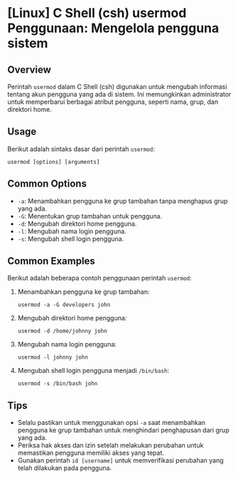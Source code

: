 # [Linux] C Shell (csh) usermod Penggunaan: Mengelola pengguna sistem

## Overview
Perintah `usermod` dalam C Shell (csh) digunakan untuk mengubah informasi tentang akun pengguna yang ada di sistem. Ini memungkinkan administrator untuk memperbarui berbagai atribut pengguna, seperti nama, grup, dan direktori home.

## Usage
Berikut adalah sintaks dasar dari perintah `usermod`:

```
usermod [options] [arguments]
```

## Common Options
- `-a`: Menambahkan pengguna ke grup tambahan tanpa menghapus grup yang ada.
- `-G`: Menentukan grup tambahan untuk pengguna.
- `-d`: Mengubah direktori home pengguna.
- `-l`: Mengubah nama login pengguna.
- `-s`: Mengubah shell login pengguna.

## Common Examples
Berikut adalah beberapa contoh penggunaan perintah `usermod`:

1. Menambahkan pengguna ke grup tambahan:
   ```shell
   usermod -a -G developers john
   ```

2. Mengubah direktori home pengguna:
   ```shell
   usermod -d /home/johnny john
   ```

3. Mengubah nama login pengguna:
   ```shell
   usermod -l johnny john
   ```

4. Mengubah shell login pengguna menjadi `/bin/bash`:
   ```shell
   usermod -s /bin/bash john
   ```

## Tips
- Selalu pastikan untuk menggunakan opsi `-a` saat menambahkan pengguna ke grup tambahan untuk menghindari penghapusan dari grup yang ada.
- Periksa hak akses dan izin setelah melakukan perubahan untuk memastikan pengguna memiliki akses yang tepat.
- Gunakan perintah `id [username]` untuk memverifikasi perubahan yang telah dilakukan pada pengguna.